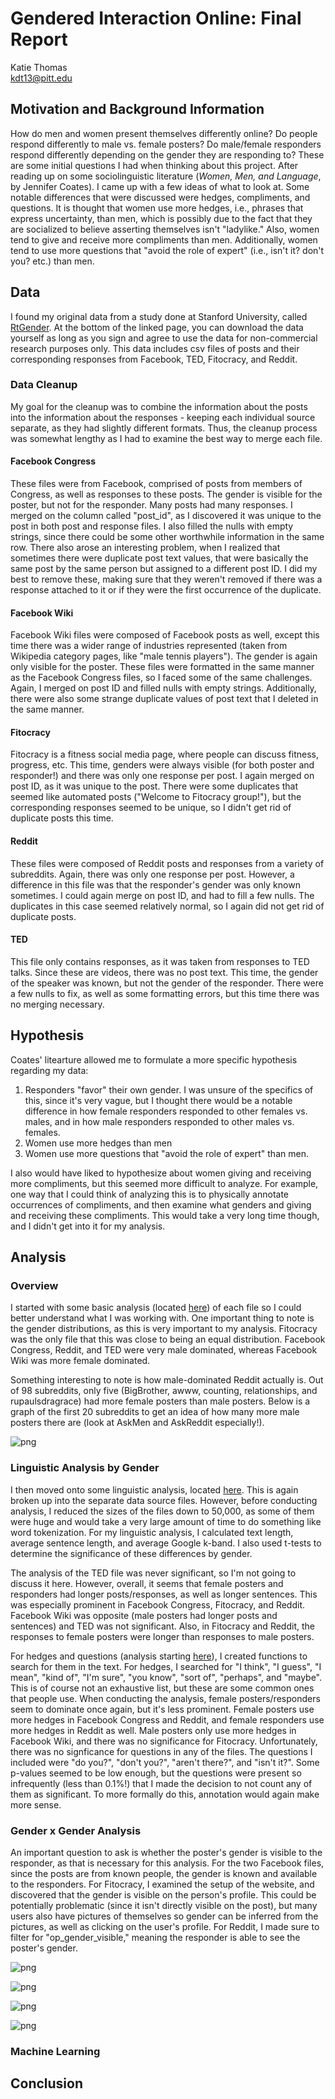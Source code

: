 # Gendered Interaction Online: Final Report
Katie Thomas  
kdt13@pitt.edu

## Motivation and Background Information
How do men and women present themselves differently online? Do people respond differently to male vs. female posters? Do male/female responders respond differently depending on the gender they are responding to? These are some initial questions I had when thinking about this project. After reading up on some sociolinguistic literature (*Women, Men, and Language*, by Jennifer Coates). I came up with a few ideas of what to look at. Some notable differences that were discussed were hedges, compliments, and questions. It is thought that women use more hedges, i.e., phrases that express uncertainty, than men, which is possibly due to the fact that they are socialized to believe asserting themselves isn't "ladylike." Also, women tend to give and receive more compliments than men. Additionally, women tend to use more questions that "avoid the role of expert" (i.e., isn't it? don't you? etc.) than men.

## Data
I found my original data from a study done at Stanford University, called [RtGender](https://nlp.stanford.edu/robvoigt/rtgender/). At the bottom of the linked page, you can download the data yourself as long as you sign and agree to use the data for non-commercial research purposes only. This data includes csv files of posts and their corresponding responses from Facebook, TED, Fitocracy, and Reddit.

### Data Cleanup
My goal for the cleanup was to combine the information about the posts into the information about the responses - keeping each individual source separate, as they had slightly different formats. Thus, the cleanup process was somewhat lengthy as I had to examine the best way to merge each file.

#### Facebook Congress
These files were from Facebook, comprised of posts from members of Congress, as well as responses to these posts. The gender is visible for the poster, but not for the responder. Many posts had many responses. I merged on the column called "post_id", as I discovered it was unique to the post in both post and response files. I also filled the nulls with empty strings, since there could be some other worthwhile information in the same row. There also arose an interesting problem, when I realized that sometimes there were duplicate post text values, that were basically the same post by the same person but assigned to a different post ID. I did my best to remove these, making sure that they weren't removed if there was a response attached to it or if they were the first occurrence of the duplicate.

#### Facebook Wiki
Facebook Wiki files were composed of Facebook posts as well, except this time there was a wider range of industries represented (taken from Wikipedia category pages, like "male tennis players"). The gender is again only visible for the poster. These files were formatted in the same manner as the Facebook Congress files, so I faced some of the same challenges. Again, I merged on post ID and filled nulls with empty strings. Additionally, there were also some strange duplicate values of post text that I deleted in the same manner.

#### Fitocracy
Fitocracy is a fitness social media page, where people can discuss fitness, progress, etc. This time, genders were always visible (for both poster and responder!) and there was only one response per post. I again merged on post ID, as it was unique to the post. There were some duplicates that seemed like automated posts ("Welcome to Fitocracy group!"), but the corresponding responses seemed to be unique, so I didn't get rid of duplicate posts this time.

#### Reddit
These files were composed of Reddit posts and responses from a variety of subreddits. Again, there was only one response per post. However, a difference in this file was that the responder's gender was only known sometimes. I could again merge on post ID, and had to fill a few nulls. The duplicates in this case seemed relatively normal, so I again did not get rid of duplicate posts.

#### TED
This file only contains responses, as it was taken from responses to TED talks. Since these are videos, there was no post text. This time, the gender of the speaker was known, but not the gender of the responder. There were a few nulls to fix, as well as some formatting errors, but this time there was no merging necessary.

## Hypothesis
Coates' litearture allowed me to formulate a more specific hypothesis regarding my data:

1. Responders "favor" their own gender. I was unsure of the specifics of this, since it's very vague, but I thought there would be a notable difference in how female responders responded to other females vs. males, and in how male responders responded to other males vs. females.
2. Women use more hedges than men
3. Women use more questions that "avoid the role of expert" than men.

I also would have liked to hypothesize about women giving and receiving more compliments, but this seemed more difficult to analyze. For example, one way that I could think of analyzing this is to physically annotate occurrences of compliments, and then examine what genders and giving and receiving these compliments. This would take a very long time though, and I didn't get into it for my analysis.

## Analysis

### Overview
I started with some basic analysis (located [here](https://nbviewer.jupyter.org/github/Data-Science-for-Linguists-2019/Gendered-Interaction-Online/blob/master/main_analysis.ipynb#Conduct-basic-analysis)) of each file so I could better understand what I was working with. One important thing to note is the gender distributions, as this is very important to my analysis. Fitocracy was the only file that this was close to being an equal distribution. Facebook Congress, Reddit, and TED were very male dominated, whereas Facebook Wiki was more female dominated.

Something interesting to note is how male-dominated Reddit actually is. Out of 98 subreddits, only five (BigBrother, awww, counting, relationships, and rupaulsdragrace) had more female posters than male posters. Below is a graph of the first 20 subreddits to get an idea of how many more male posters there are (look at AskMen and AskReddit especially!).

![png](images/subreddits.png)

### Linguistic Analysis by Gender
I then moved onto some linguistic analysis, located [here](https://nbviewer.jupyter.org/github/Data-Science-for-Linguists-2019/Gendered-Interaction-Online/blob/master/main_analysis.ipynb#Conduct-linguistic-analysis). This is again broken up into the separate data source files. However, before conducting analysis, I reduced the sizes of the files down to 50,000, as some of them were huge and would take a very large amount of time to do something like word tokenization. For my linguistic analysis, I calculated text length, average sentence length, and average Google k-band. I also used t-tests to determine the significance of these differences by gender.

The analysis of the TED file was never significant, so I'm not going to discuss it here. However, overall, it seems that female posters and responders had longer posts/responses, as well as longer sentences. This was especially prominent in Facebook Congress, Fitocracy, and Reddit. Facebook Wiki was opposite (male posters had longer posts and sentences) and TED was not significant. Also, in Fitocracy and Reddit, the responses to female posters were longer than responses to male posters.

For hedges and questions (analysis starting [here](https://nbviewer.jupyter.org/github/Data-Science-for-Linguists-2019/Gendered-Interaction-Online/blob/master/main_analysis.ipynb#Linguistic-difference-in-gender)), I created functions to search for them in the text. For hedges, I searched for "I think", "I guess", "I mean", "kind of", "I'm sure", "you know", "sort of", "perhaps", and "maybe". This is of course not an exhaustive list, but these are some common ones that people use. When conducting the analysis, female posters/responders seem to dominate once again, but it's less prominent. Female posters use more hedges in Facebook Congress and Reddit, and female responders use more hedges in Reddit as well. Male posters only use more hedges in Facebook Wiki, and there was no significance for Fitocracy. Unfortunately, there was no signficance for questions in any of the files. The questions I included were "do you?", "don't you?", "aren't there?", and "isn't it?". Some p-values seemed to be low enough, but the questions were present so infrequently (less than 0.1%!) that I made the decision to not count any of them as significant. To more formally do this, annotation would again make more sense.

### Gender x Gender Analysis
An important question to ask is whether the poster's gender is visible to the responder, as that is necessary for this analysis. For the two Facebook files, since the posts are from known people, the gender is known and available to the responders. For Fitocracy, I examined the setup of the website, and discovered that the gender is visible on the person's profile. This could be potentially problematic (since it isn't directly visible on the post), but many users also have pictures of themselves so gender can be inferred from the pictures, as well as clicking on the user's profile. For Reddit, I made sure to filter for "op_gender_visible," meaning the responder is able to see the poster's gender.

![png](images/fit_response_length_bygender.png)

![png](images/fit_response_slen_bygender.png)

![png](images/reddit_response_length_bygender.png)

![png](images/reddit_response_slen_bygender.png)

### Machine Learning

## Conclusion

